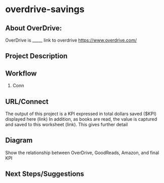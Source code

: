 # overdrive-savings

## About OverDrive:  

OverDrive is _____ link to overdrive https://www.overdrive.com/ 

## Project Description 



## Workflow 

1. Conn


## URL/Connect 

The output of this project is a KPI expressed in total dollars saved ($KPI) displayed here (link) In addition, as books are read, the value is captured and saved to this worksheet (link). This gives further detail

## Diagram 

Show the relationship between OverDrive, GoodReads, Amazon, and final KPI 

## Next Steps/Suggestions





